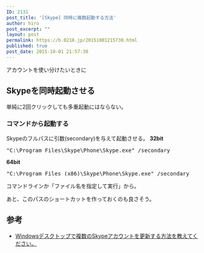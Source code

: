 ```yaml
---
ID: 2131
post_title: '[Skype] 同時に複数起動する方法'
author: hiro
post_excerpt: ""
layout: post
permalink: https://b.0218.jp/20151001215730.html
published: true
post_date: 2015-10-01 21:57:30
---
```

アカウントを使い分けたいときに
<!--more-->
<h2>Skypeを同時起動させる</h2>
単純に2回クリックしても多重起動にはならない。

<h3>コマンドから起動する</h3>
Skypeのフルパスに引数(secondary)を与えて起動させる。
<b>32bit</b>
<pre class="cmd">"C:\Program Files\Skype\Phone\Skype.exe" /secondary</pre>
<b>64bit</b>
<pre class="cmd">"C:\Program Files (x86)\Skype\Phone\Skype.exe" /secondary</pre>
コマンドラインか「ファイル名を指定して実行」から。

あと、このパスのショートカットを作っておくのも良さそう。
<h2>参考</h2>
<ul>
<li><a href="https://support.skype.com/ja/faq/FA829/" target="_blank">Windowsデスクトップで複数のSkypeアカウントを更新する方法を教えてください。</a></li>
</ul>
